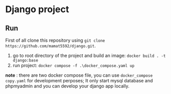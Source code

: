 # Django project
## Run
First of all clone this repository using `git clone https://github.com/mamat5592/django.git`.

1.  go to root directory of the project and build an image: `docker build . -t django:base`
2.  run project: `docker compose -f .\docker_compose.yaml up`

**note** : there are two docker compose file, you can use `docker_compose copy.yaml` for development perposes; It only start mysql database and phpmyadmin and you can develop your django app locally.